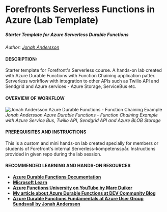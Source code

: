 # Forefronts Serverless Functions in Azure (Lab Template)
##### Starter Template for Azure Serverless Durable Functions
*Author: <a href="https://jonahandersson.tech/" target="_blank">Jonah Andersson</a>*

#### DESCRIPTION:


Starter template for Forefront's Serverless course. A hands-on lab created with Azure Durable Functions with Function Chaining application patter.
Serverless workflow with integration to other APIs such as Twilio API and Sendgrid and Azure services - Azure Storage, ServiceBus etc. 

#### OVERVIEW OF WORKFLOW 
![Jonah Andersson Azure Durable Functions - Function Chaining Example](https://durablestoragefunctionss.blob.core.windows.net/photoscontainer/AzDurableFunctionChaining.jpg)
 *Jonah Andersson Azure Durable Functions - Function Chaining Example with Azure Service Bus, Twilio API, Sendgrid API and Azure BLOB Storage*

#### PREREQUISITES AND INSTRUCTIONS

This is a custom and mini hands-on lab created specially for members or students of Forefront's internal Serverless-kompetensspår.
Instructions provided in given repo during the lab session.                
                 

####  RECOMMENDED LEARNING AND HANDS-ON RESOURCES 
 
* [**Azure Durable Functions Documentation**](https://docs.microsoft.com/en-us/azure/azure-functions/durable?WT.mc_id=AZ-MVP-5004251)
* [**Microsoft Learn**](https://docs.microsoft.com/en-us/azure/azure-functions/durable/durable-functions-create-first-csharp?pivots=code-editor-vscode?WT.mc_id=AZ-MVP-5004251)  
* [**Azure Functions University on YouTube  by Marc Duiker**](https://www.youtube.com/channel/UCmoWqg6T-c8zEGm4sZdnwbA)
* [**My article about Azure Durable Functions at DEV Community Blog**](https://dev.to/jonahandersson/azure-durable-functions-developing-serverless-stateful-workflow-4787)
* [**Azure Durable Functions Fundamentals at Azure User Group Sundsvall by Jonah Andersson**](https://www.youtube.com/watch?v=fDej9n-kzNM)

